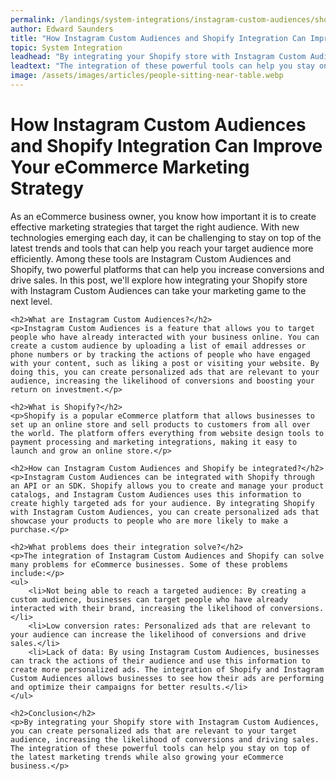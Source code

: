```yaml
---
permalink: /landings/system-integrations/instagram-custom-audiences/shopify
author: Edward Saunders
title: "How Instagram Custom Audiences and Shopify Integration Can Improve Your eCommerce Marketing Strategy"
topic: System Integration
leadhead: "By integrating your Shopify store with Instagram Custom Audiences, you can create personalized ads that are relevant to your target audience, increasing the likelihood of conversions and driving sales"
leadtext: "The integration of these powerful tools can help you stay on top of the latest marketing trends while also growing your eCommerce business."
image: /assets/images/articles/people-sitting-near-table.webp
---
```

<div class="arttext">	<h1>How Instagram Custom Audiences and Shopify Integration Can Improve Your eCommerce Marketing Strategy</h1>
	<p>As an eCommerce business owner, you know how important it is to create effective marketing strategies that target the right audience. With new technologies emerging each day, it can be challenging to stay on top of the latest trends and tools that can help you reach your target audience more efficiently. Among these tools are Instagram Custom Audiences and Shopify, two powerful platforms that can help you increase conversions and drive sales. In this post, we'll explore how integrating your Shopify store with Instagram Custom Audiences can take your marketing game to the next level.</p>

	<h2>What are Instagram Custom Audiences?</h2>
	<p>Instagram Custom Audiences is a feature that allows you to target people who have already interacted with your business online. You can create a custom audience by uploading a list of email addresses or phone numbers or by tracking the actions of people who have engaged with your content, such as liking a post or visiting your website. By doing this, you can create personalized ads that are relevant to your audience, increasing the likelihood of conversions and boosting your return on investment.</p>

	<h2>What is Shopify?</h2>
	<p>Shopify is a popular eCommerce platform that allows businesses to set up an online store and sell products to customers from all over the world. The platform offers everything from website design tools to payment processing and marketing integrations, making it easy to launch and grow an online store.</p>

	<h2>How can Instagram Custom Audiences and Shopify be integrated?</h2>
	<p>Instagram Custom Audiences can be integrated with Shopify through an API or an SDK. Shopify allows you to create and manage your product catalogs, and Instagram Custom Audiences uses this information to create highly targeted ads for your audience. By integrating Shopify with Instagram Custom Audiences, you can create personalized ads that showcase your products to people who are more likely to make a purchase.</p>

	<h2>What problems does their integration solve?</h2>
	<p>The integration of Instagram Custom Audiences and Shopify can solve many problems for eCommerce businesses. Some of these problems include:</p>
	<ul>
		<li>Not being able to reach a targeted audience: By creating a custom audience, businesses can target people who have already interacted with their brand, increasing the likelihood of conversions.</li>
		<li>Low conversion rates: Personalized ads that are relevant to your audience can increase the likelihood of conversions and drive sales.</li>
		<li>Lack of data: By using Instagram Custom Audiences, businesses can track the actions of their audience and use this information to create more personalized ads. The integration of Shopify and Instagram Custom Audiences allows businesses to see how their ads are performing and optimize their campaigns for better results.</li>
	</ul>

	<h2>Conclusion</h2>
	<p>By integrating your Shopify store with Instagram Custom Audiences, you can create personalized ads that are relevant to your target audience, increasing the likelihood of conversions and driving sales. The integration of these powerful tools can help you stay on top of the latest marketing trends while also growing your eCommerce business.</p>
</div>